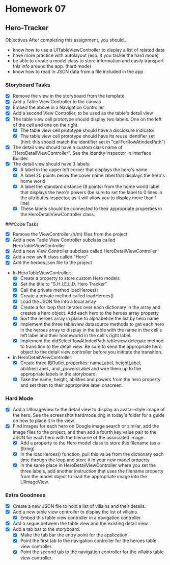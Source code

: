 # Homework 07

## Hero-Tracker

Objectives
After completing this assignment, you should…

* know how to use a UITableViewController to display a list of related data
* have more practice with autolayout (esp. if you tackle the hard mode)
* be able to create a model class to store information and easily transport this info around the app. (hard mode)
* know how to read in JSON data from a file included in the app

### Storyboard Tasks
* [x] Remove the view in the storyboard from the template
* [x] Add a Table View Controller to the canvas
* [x] Embed the above in a Navigation Controller
* [x] Add a second View Controller, to be used as the table's detail view
* [x] The table view cell prototype should display two labels. One on the left of the cell and one on the right.
    * [x] The table view cell prototype should have a disclosure indicator
    * [x] The table view cell prototype should have its reuse identifier set (hint: this should match the identifier set in "cellForRowAtIndexPath")
* [x] The detail view should have a custom class name of "HeroDetailViewController". See the identity inspector in Interface Builder.
* [x] The detail view should have 3 labels:
    * [x] A label in the upper left corner that displays the hero's name
    * [x] A label 20 points below the cover name label that displays the hero's home world
    * [x] A label the standard distance (8 points) from the home world label that displays the hero's powers (be sure to set the label to 0 lines in the attributes inspector, as it will allow you to display more than 1 line)
    * [x] These labels should be connected to their appropriate properties in the HeroDetailViewController class.

###Code Tasks
* [x] Remove the ViewController.(h/m) files from the project
* [x] Add a new Table View Controller subclass called HeroTableViewController
* [x] Add a new View Controller subclass called HeroDetailViewController
* [x] Add a new swift class called "Hero"
* [x] Add the heroes.json file to the project
* In HeroTableViewController:
    * [x] Create a property to store custom Hero models
    * [x] Set the title to "S.H.I.E.L.D. Hero Tracker"
    * [x] Call the private method loadHeroes()
    * [x] Create a private method called loadHeroes()
    * [x] Load the JSON file into a local array
    * [x] Create a for loop that iterates over each dictionary in the array and creates a hero object. Add each hero to the heroes array property
    * [x] Sort the heroes array in place to alphabetize the list by hero name
    * [x] Implement the three tableview datasource methods to get each hero in the heroes array to display in the table with the name in the cell's left label and their homeworld in the cell's right label.
    * [x] Implement the didSelectRowAtIndexPath tableview delegate method to transition to the detail view. Be sure to send the appropriate hero object to the detail view controller before you inititate the transition.
* In HeroDetailViewController:
    * [x] Create three IBOutlet properties: nameLabel, heightLabel, abilitiesLabel , and _powersLabel and wire them up to the appropriate labels in the storyboard.
    * [x] Take the name, height, abilities and powers from the hero property and set them to their appropriate label onscreen.

### Hard Mode
* [x] Add a UIImageView to the detail view to display an avatar-style image of the hero. See the screenshot hardmode.png in today's folder for a guide on how to place it in the view.
* [x] Find images for each hero on Google image search or similar, add the image files to the project, and then add a fourth key:value pair to the JSON for each hero with the filename of the associated image.
    * [x] Add a property to the Hero model class to store this filename (as a String)
    * [x] In the loadHeroes() function, pull this value from the dictionary each time through the loop and store it in your new model property
    * [x] In the same place in HeroDetailViewController where you set the three labels, add another instruction that uses the filename property from the model object to load the appropriate image into the UIImageView.

### Extra Goodness
* [x] Create a new JSON file to hold a list of villains and their details.
* [x] Add a new table view controller to display the list of villains.
	* [x] Embed this table view controller in a navigation controller.
* [x] Add a segue between the table view and the existing detail view.
* [x] Add a tab bar to the storyboard.
	* [x] Make the tab bar the entry point for the application.
	* [x] Point the first tab to the navigation controller for the heroes table view controller.
	* [x] Point the second tab to the navigation controller for the villains table view controller.
